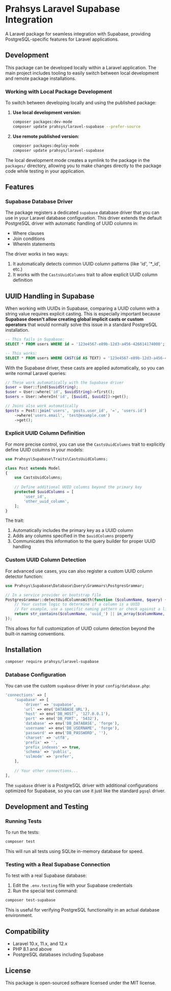 # Prahsys Laravel Supabase Integration

A Laravel package for seamless integration with Supabase, providing PostgreSQL-specific features for Laravel applications.

## Development

This package can be developed locally within a Laravel application. The main project includes tooling to easily switch between local development and remote package installations.

### Working with Local Package Development

To switch between developing locally and using the published package:

1. **Use local development version:**
   ```bash
   composer packages:dev-mode
   composer update prahsys/laravel-supabase --prefer-source
   ```

2. **Use remote published version:**
   ```bash
   composer packages:deploy-mode
   composer update prahsys/laravel-supabase
   ```

The local development mode creates a symlink to the package in the `packages/` directory, allowing you to make changes directly to the package code while testing in your application.

## Features

### Supabase Database Driver

The package registers a dedicated `supabase` database driver that you can use in your Laravel database configuration. This driver extends the default PostgreSQL driver with automatic handling of UUID columns in:

- Where clauses
- Join conditions
- WhereIn statements

The driver works in two ways:
1. It automatically detects common UUID column patterns (like 'id', '*_id', etc.)
2. It works with the `CastsUuidColumns` trait to allow explicit UUID column definition

## UUID Handling in Supabase

When working with UUIDs in Supabase, comparing a UUID column with a string value requires explicit casting. This is especially important because **Supabase doesn't allow creating global implicit casts or custom operators** that would normally solve this issue in a standard PostgreSQL installation.

```sql
-- This fails in Supabase:
SELECT * FROM users WHERE id = '123e4567-e89b-12d3-a456-426614174000';

-- This works:
SELECT * FROM users WHERE CAST(id AS TEXT) = '123e4567-e89b-12d3-a456-426614174000';
```

With the Supabase driver, these casts are applied automatically, so you can write normal Laravel queries:

```php
// These work automatically with the Supabase driver
$user = User::find($uuidString);
$user = User::where('id', $uuidString)->first();
$users = User::whereIn('id', [$uuid1, $uuid2])->get();

// Joins also work automatically
$posts = Post::join('users', 'posts.user_id', '=', 'users.id')
    ->where('users.email', 'test@example.com')
    ->get();
```

### Explicit UUID Column Definition

For more precise control, you can use the `CastsUuidColumns` trait to explicitly define UUID columns in your models:

```php
use Prahsys\Supabase\Traits\CastsUuidColumns;

class Post extends Model
{
    use CastsUuidColumns;
    
    // Define additional UUID columns beyond the primary key
    protected $uuidColumns = [
        'user_id',
        'other_uuid_column',
    ];
}
```

The trait:
1. Automatically includes the primary key as a UUID column
2. Adds any columns specified in the `$uuidColumns` property
3. Communicates this information to the query builder for proper UUID handling

### Custom UUID Column Detection

For advanced use cases, you can also register a custom UUID column detector function:

```php
use Prahsys\Supabase\Database\Query\Grammars\PostgresGrammar;

// In a service provider or bootstrap file
PostgresGrammar::detectUuidColumnsWith(function ($columnName, $query) {
    // Your custom logic to determine if a column is a UUID
    // For example, use a specific naming pattern or check against a list
    return str_contains($columnName, 'uuid_') || in_array($columnName, ['custom_uuid_field']);
});
```

This allows for full customization of UUID column detection beyond the built-in naming conventions.

## Installation

```bash
composer require prahsys/laravel-supabase
```

### Database Configuration

You can use the custom `supabase` driver in your `config/database.php`:

```php
'connections' => [
    'supabase' => [
        'driver' => 'supabase',
        'url' => env('DATABASE_URL'),
        'host' => env('DB_HOST', '127.0.0.1'),
        'port' => env('DB_PORT', '5432'),
        'database' => env('DB_DATABASE', 'forge'),
        'username' => env('DB_USERNAME', 'forge'),
        'password' => env('DB_PASSWORD', ''),
        'charset' => 'utf8',
        'prefix' => '',
        'prefix_indexes' => true,
        'schema' => 'public',
        'sslmode' => 'prefer',
    ],
    
    // Your other connections...
],
```

The `supabase` driver is a PostgreSQL driver with additional configurations optimized for Supabase, so you can use it just like the standard `pgsql` driver.

## Development and Testing

### Running Tests

To run the tests:

```bash
composer test
```

This will run all tests using SQLite in-memory database for speed.

### Testing with a Real Supabase Connection

To test with a real Supabase database:

1. Edit the `.env.testing` file with your Supabase credentials
2. Run the special test command:

```bash
composer test-supabase
```

This is useful for verifying PostgreSQL functionality in an actual database environment.

## Compatibility

- Laravel 10.x, 11.x, and 12.x
- PHP 8.1 and above
- PostgreSQL databases including Supabase

## License

This package is open-sourced software licensed under the MIT license.
